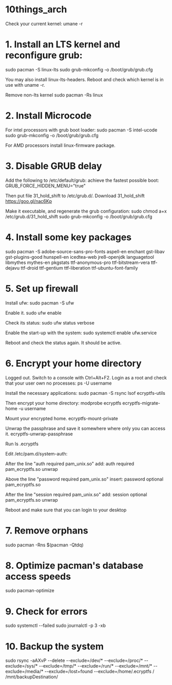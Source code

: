 # 10things_arch

Check your current kernel:
umane -r

# 1. Install an LTS kernel and reconfigure grub:
sudo pacman -S linux-lts
sudo grub-mkconfig -o /boot/grub/grub.cfg

You may also install linux-lts-headers.
Reboot and check which kernel is in use with uname -r.

Remove non-lts kernel
sudo pacman -Rs linux

# 2. Install Microcode


For intel processors with grub boot loader:
sudo pacman -S intel-ucode
sudo grub-mkconfig -o /boot/grub/grub.cfg

For AMD processors install linux-firmware package.

# 3. Disable GRUB delay

Add the following to /etc/default/grub:
achieve the fastest possible boot:
GRUB_FORCE_HIDDEN_MENU="true"

Then put file 31_hold_shift to /etc/grub.d/.
Download 31_hold_shift https://goo.gl/nac6Kp

Make it executable, and regenerate the grub configuration:
sudo chmod a+x /etc/grub.d/31_hold_shift
sudo grub-mkconfig -o /boot/grub/grub.cfg

# 4. Install some key packages

sudo pacman -S adobe-source-sans-pro-fonts aspell-en enchant gst-libav gst-plugins-good hunspell-en icedtea-web jre8-openjdk languagetool libmythes mythes-en pkgstats ttf-anonymous-pro ttf-bitstream-vera ttf-dejavu ttf-droid ttf-gentium ttf-liberation ttf-ubuntu-font-family

# 5. Set up firewall

Install ufw:
sudo pacman -S ufw

Enable it.
sudo ufw enable 

Check its status:
sudo ufw status verbose

Enable the start-up with the system:
sudo systemctl enable ufw.service

Reboot and check the status again. It should be active.

# 6. Encrypt your home directory

Logged out. Switch to a console with Ctrl+Alt+F2. Login as a root and check that your user own no processes:
ps -U username 

Install the necessary applications: 
sudo pacman -S rsync lsof ecryptfs-utils

Then encrypt your home directory: 
modprobe ecryptfs
ecryptfs-migrate-home -u username

Mount your encrypted home.
ecryptfs-mount-private

Unwrap the passphrase and save it somewhere where only you can access it.
ecryptfs-unwrap-passphrase

Run
ls .ecryptfs

Edit /etc/pam.d/system-auth:

After the line "auth required pam_unix.so" add: 
auth required pam_ecryptfs.so unwrap

Above the line "password required pam_unix.so" insert: 
password optional pam_ecryptfs.so

After the line "session required pam_unix.so" add: 
session optional pam_ecryptfs.so unwrap

Reboot and make sure that you can login to your desktop

# 7. Remove orphans

sudo pacman -Rns $(pacman -Qtdq)

# 8. Optimize pacman's database access speeds

sudo pacman-optimize

# 9. Check for errors

sudo systemctl --failed
sudo journalctl -p 3 -xb


# 10. Backup the system

sudo rsync -aAXvP --delete --exclude=/dev/* --exclude=/proc/* --exclude=/sys/* --exclude=/tmp/* --exclude=/run/* --exclude=/mnt/* --exclude=/media/* --exclude=/lost+found --exclude=/home/.ecryptfs / /mnt/backupDestination/
